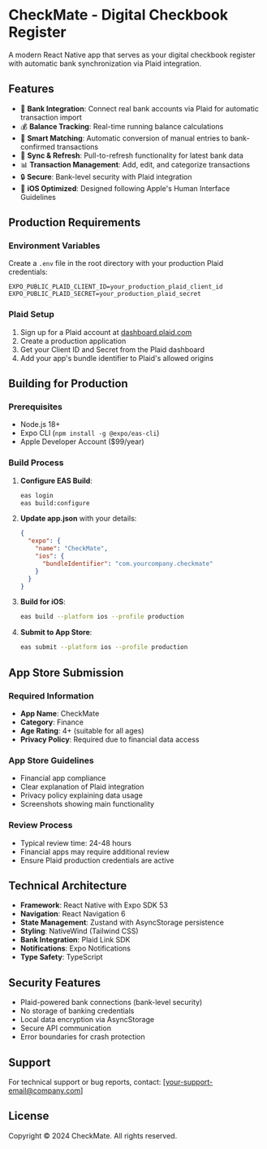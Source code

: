 # CheckMate - Digital Checkbook Register

A modern React Native app that serves as your digital checkbook register with automatic bank synchronization via Plaid integration.

## Features

- 🏦 **Bank Integration**: Connect real bank accounts via Plaid for automatic transaction import
- 💰 **Balance Tracking**: Real-time running balance calculations
- 📱 **Smart Matching**: Automatic conversion of manual entries to bank-confirmed transactions
- 🔄 **Sync & Refresh**: Pull-to-refresh functionality for latest bank data
- 📊 **Transaction Management**: Add, edit, and categorize transactions
- 🔒 **Secure**: Bank-level security with Plaid integration
- 📱 **iOS Optimized**: Designed following Apple's Human Interface Guidelines

## Production Requirements

### Environment Variables
Create a `.env` file in the root directory with your production Plaid credentials:

```
EXPO_PUBLIC_PLAID_CLIENT_ID=your_production_plaid_client_id
EXPO_PUBLIC_PLAID_SECRET=your_production_plaid_secret
```

### Plaid Setup
1. Sign up for a Plaid account at [dashboard.plaid.com](https://dashboard.plaid.com)
2. Create a production application
3. Get your Client ID and Secret from the Plaid dashboard
4. Add your app's bundle identifier to Plaid's allowed origins

## Building for Production

### Prerequisites
- Node.js 18+
- Expo CLI (`npm install -g @expo/eas-cli`)
- Apple Developer Account ($99/year)

### Build Process

1. **Configure EAS Build**:
   ```bash
   eas login
   eas build:configure
   ```

2. **Update app.json** with your details:
   ```json
   {
     "expo": {
       "name": "CheckMate",
       "ios": {
         "bundleIdentifier": "com.yourcompany.checkmate"
       }
     }
   }
   ```

3. **Build for iOS**:
   ```bash
   eas build --platform ios --profile production
   ```

4. **Submit to App Store**:
   ```bash
   eas submit --platform ios --profile production
   ```

## App Store Submission

### Required Information
- **App Name**: CheckMate
- **Category**: Finance
- **Age Rating**: 4+ (suitable for all ages)
- **Privacy Policy**: Required due to financial data access

### App Store Guidelines
- Financial app compliance
- Clear explanation of Plaid integration
- Privacy policy explaining data usage
- Screenshots showing main functionality

### Review Process
- Typical review time: 24-48 hours
- Financial apps may require additional review
- Ensure Plaid production credentials are active

## Technical Architecture

- **Framework**: React Native with Expo SDK 53
- **Navigation**: React Navigation 6
- **State Management**: Zustand with AsyncStorage persistence
- **Styling**: NativeWind (Tailwind CSS)
- **Bank Integration**: Plaid Link SDK
- **Notifications**: Expo Notifications
- **Type Safety**: TypeScript

## Security Features

- Plaid-powered bank connections (bank-level security)
- No storage of banking credentials
- Local data encryption via AsyncStorage
- Secure API communication
- Error boundaries for crash protection

## Support

For technical support or bug reports, contact: [your-support-email@company.com]

## License

Copyright © 2024 CheckMate. All rights reserved.